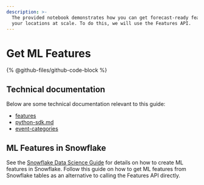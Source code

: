 ```yaml
---
description: >-
  The provided notebook demonstrates how you can get forecast-ready features for
  your locations at scale. To do this, we will use the Features API.
---
```


# Get ML Features

{% @github-files/github-code-block %}

## Technical documentation

Below are some technical documentation relevant to this guide:

* [features](../../../api/features/ "mention")
* [python-sdk.md](../../../integrations/sdks/python-sdk.md "mention")
* [event-categories](../../predicthq-data/event-categories/ "mention")

## ML Features in Snowflake

See the [Snowflake Data Science Guide](../../../integrations/third-party-integrations/snowflake/snowflake-data-science-guide/) for details on how to create ML features in Snowflake. Follow this guide on how to get ML features from Snowflake tables as an alternative to calling the Features API directly.

